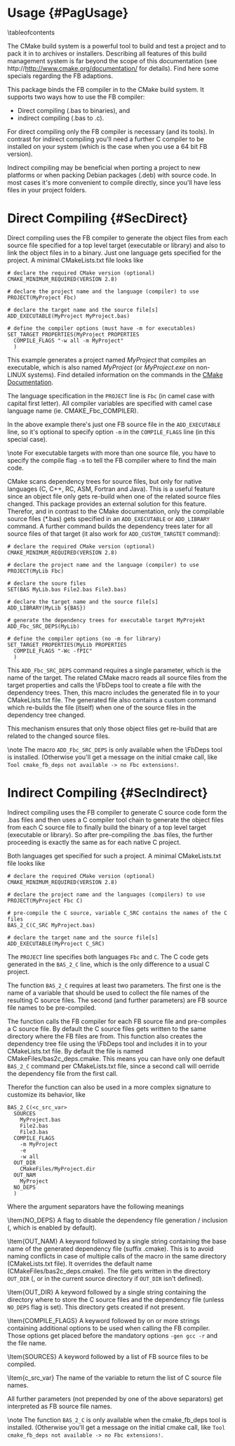 Usage  {#PagUsage}
=====
\tableofcontents

The CMake build system is a powerful tool to build and test a project
and to pack it in to archives or installers. Describing all features of
this build management system is far beyond the scope of this
documentation (see http://http://www.cmake.org/documentation/ for
details). Find here some specials regarding the FB adaptions.

This package binds the FB compiler in to the CMake build system.
It supports two ways how to use the FB compiler:

- Direct compiling (.bas to binaries), and
- indirect compiling (.bas to .c).

For direct compiling only the FB compiler is necessary (and its
tools). In contrast for indirect compiling you'll need a further C
compiler to be installed on your system (which is the case when you use
a 64 bit FB version).

Indirect compiling may be beneficial when porting a project to new
platforms or when packing Debian packages (.deb) with source code. In
most cases it's more convenient to compile directly, since you'll have
less files in your project folders.


Direct Compiling  {#SecDirect}
================

Direct compiling uses the FB compiler to generate the object files from
each source file specified for a top level target (executable or
library) and also to link the object files in to a binary. Just one
language gets specified for the project. A minimal CMakeLists.txt file
looks like

~~~{.sh}
# declare the required CMake version (optional)
CMAKE_MINIMUM_REQUIRED(VERSION 2.8)

# declare the project name and the language (compiler) to use
PROJECT(MyProject Fbc)

# declare the target name and the source file[s]
ADD_EXECUTABLE(MyProject MyProject.bas)

# define the compiler options (must have -m for executables)
SET_TARGET_PROPERTIES(MyProject PROPERTIES
  COMPILE_FLAGS "-w all -m MyProject"
  )
~~~

This example generates a project named *MyProject* that compiles an
executable, which is also named *MyProject* (or *MyProject.exe* on
non-LINUX systems). Find detailed information on the commands in the
[CMake Documentation](http://www.cmake.org/cmake/help/v3.0/index.html).

The language specification in the `PROJECT` line is `Fbc` (in camel
case with capital first letter). All compiler variables are specified
with camel case language name (ie. CMAKE_Fbc_COMPILER).

In the above example there's just one FB source file in the
`ADD_EXECUTABLE` line, so it's optional to specify option `-m` in the
`COMPILE_FLAGS` line (in this special case).

\note For executable targets with more than one source file, you have
      to specify the compile flag `-m` to tell the FB compiler where to
      find the main code.

CMake scans dependency trees for source files, but only for native
languages (C, C++, RC, ASM, Fortran and Java). This is a useful feature
since an object file only gets re-build when one of the related source
files changed. This package provides an external solution for this
feature. Therefor, and in contrast to the CMake documentation, only the
compilable source files (*.bas) gets specified in an `ADD_EXECUTABLE`
or `ADD_LIBRARY` command. A further command builds the dependency trees
later for all source files of that target (it also work for
`ADD_CUSTOM_TARGTET` command):

~~~{.sh}
# declare the required CMake version (optional)
CMAKE_MINIMUM_REQUIRED(VERSION 2.8)

# declare the project name and the language (compiler) to use
PROJECT(MyLib Fbc)

# declare the soure files
SET(BAS MyLib.bas File2.bas File3.bas)

# declare the target name and the source file[s]
ADD_LIBRARY(MyLib ${BAS})

# generate the dependency trees for executable target MyProjekt
ADD_Fbc_SRC_DEPS(MyLib)

# define the compiler options (no -m for library)
SET_TARGET_PROPERTIES(MyLib PROPERTIES
  COMPILE_FLAGS "-Wc -fPIC"
  )
~~~

This `ADD_Fbc_SRC_DEPS` command requires a single parameter, which is
the name of the target. The related CMake macro reads all source files
from the target properties and calls the \FbDeps tool to create a file
with the dependency trees. Then, this macro includes the generated file
in to your CMakeLists.txt file. The generated file also contains a
custom command which re-builds the file (itself) when one of the source
files in the dependency tree changed.

This mechanism ensures that only those object files get re-build that
are related to the changed source files.

\note The macro `ADD_Fbc_SRC_DEPS` is only available when the
      \FbDeps tool is installed. (Otherwise you'll get a message on the
      initial cmake call, like `Tool cmake_fb_deps not available -> no
      Fbc extensions!`.


Indirect Compiling  {#SecIndirect}
==================

Indirect compiling uses the FB compiler to generate C source code form
the .bas files and then uses a C compiler tool chain to generate the
object files from each C source file to finally build the binary of a
top level target (executable or library). So after pre-compiling the
.bas files, the further proceeding is exactly the same as for each
native C project.

Both languages get specified for such a project. A minimal
CMakeLists.txt file looks like

~~~{.sh}
# declare the required CMake version (optional)
CMAKE_MINIMUM_REQUIRED(VERSION 2.8)

# declare the project name and the languages (compilers) to use
PROJECT(MyProject Fbc C)

# pre-compile the C source, variable C_SRC contains the names of the C files
BAS_2_C(C_SRC MyProject.bas)

# declare the target name and the source file[s]
ADD_EXECUTABLE(MyProject C_SRC)
~~~

The `PROJECT` line specifies both languages `Fbc` and `C`. The C code
gets generated in the `BAS_2_C` line, which is the only difference to a
usual C project.

The function `BAS_2_C` requires at least two parameters. The first one
is the name of a variable that should be used to collect the file names
of the resulting C source files. The second (and further parameters)
are FB source file names to be pre-compiled.

The function calls the FB compiler for each FB source file and
pre-compiles a C source file. By default the C source files gets
written to the same directory where the FB files are from. This
function also creates the dependency tree file using the \FbDeps tool
and includes it in to your CMakeLists.txt file. By default the file is
named CMakeFiles/bas2c_deps.cmake. This means you can have only one
default `BAS_2_C` command per CMakeLists.txt file, since a second call
will oerride the dependency file from the first call.

Therefor the function can also be used in a more complex signature to
customize its behavior, like

~~~{.sh}
BAS_2_C(<c_src_var>
  SOURCES
    MyProject.bas
    File2.bas
    File3.bas
  COMPILE_FLAGS
    -m MyProject
    -e
    -w all
  OUT_DIR
    CMakeFiles/MyProject.dir
  OUT_NAM
    MyProject
  NO_DEPS
  )
~~~

Where the argument separators have the following meanings

\Item{NO_DEPS} A flag to disable the dependency file generation /
   inclusion (, which is enabled by default).

\Item{OUT_NAM} A keyword followed by a single string containing the
   base name of the generated dependency file (suffix .cmake). This is
   to avoid naming conflicts in case of multiple calls of the macro
   in the same directory (CMakeLists.txt file). It overrides the
   default name (CMakeFiles/bas2c_deps.cmake). The file gets written in
   the directory `OUT_DIR` (, or in the current source directory if
   `OUT_DIR` isn't defined).

\Item{OUT_DIR} A keyword followed by a single string containing the
   directory where to store the C source files and the dependency file
   (unless `NO_DEPS` flag is set). This directory gets created if not
   present.

\Item{COMPILE_FLAGS} A keyword followed by on or more strings
   containing additional options to be used when calling the FB
   compiler. Those options get placed before the mandatory options
   `-gen gcc -r` and the file name.

\Item{SOURCES} A keyword followed by a list of FB source files to
   be compiled.

\Item{c_src_var} The name of the variable to return the list of C
   source file names.

All further parameters (not prepended by one of the above separators)
get interpreted as FB source file names.

\note The function `BAS_2_C` is only available when the cmake_fb_deps
      tool is installed. (Otherwise you'll get a message on the initial
      cmake call, like `Tool cmake_fb_deps not available -> no Fbc
      extensions!`.

